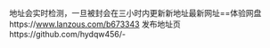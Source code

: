 
地址会实时检测，一旦被封会在三小时内更新新地址最新网址==体验网盘https://www.lanzous.com/b673343 发布地址页https://github.com/hydqw456/-
